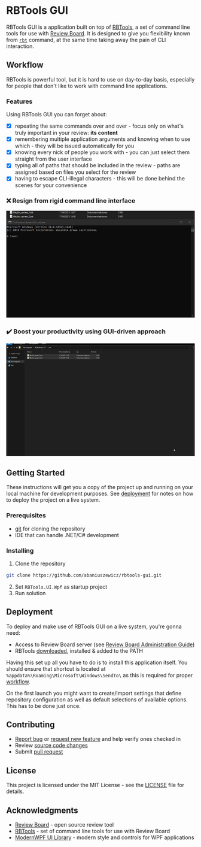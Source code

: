 # RBTools GUI

RBTools GUI is a application built on top of [RBTools](https://github.com/reviewboard/rbtools), a set of command line tools for use with [Review Board](https://github.com/reviewboard/reviewboard). It is designed to give you flexibility known from [`rbt`](https://www.reviewboard.org/docs/rbtools/2.0/#rbt-command) command, at the same time taking away the pain of CLI interaction.

## Workflow

RBTools is powerful tool, but it is hard to use on day-to-day basis, especially for people that don't like to work with command line applications. 

### Features 
Using RBTools GUI you can forget about:
- [x] repeating the same commands over and over - focus only on what's truly important in your review: **its content**
- [x] remembering multiple application arguments and knowing when to use which - they will be issued automatically for you
- [x] knowing every nick of people you work with - you can just select them straight from the user interface
- [x] typing all of paths that should be included in the review - paths are assigned based on files you select for the review
- [x] having to escape CLI-illegal characters - this will be done behind the scenes for your convenience

### :x: Resign from rigid command line interface

![rbt-cli-workflow](Assets/rbtools_cli.gif)

### :heavy_check_mark: Boost your productivity using GUI-driven approach

![rbtools-gui-workflow](Assets/review_board_gui.gif)



## Getting Started

These instructions will get you a copy of the project up and running on your local machine for development purposes. See [deployment](#Deployment) for notes on how to deploy the project on a live system.

### Prerequisites

* [git](https://git-scm.com/) for cloning the repository
* IDE that can handle .NET/C# development

### Installing

1. Clone the repository
```sh
git clone https://github.com/abaniuszewicz/rbtools-gui.git
```
2. Set `RBTools.UI.Wpf` as startup project
3. Run solution

## Deployment

To deploy and make use of RBTools GUI on a live system, you're gonna need:
* Access to Review Board server (see [Review Board Administration Guide](https://www.reviewboard.org/docs/manual/dev/admin/))
* RBTools [downloaded](https://www.reviewboard.org/downloads/rbtools/), installed & added to the PATH

Having this set up all you have to do is to install this application itself. You should ensure that shortcut is located at `%appdata%\Roaming\Microsoft\Windows\SendTo\` as this is required for proper [workflow](#Workflow).

On the first launch you might want to create/import settings that define repository configuration as well as default selections of available options. This has to be done just once.

## Contributing

* [Report bug](https://github.com/abaniuszewicz/rbtools-gui/issues) or [request new feature](https://github.com/abaniuszewicz/rbtools-gui/issues) and help verify ones checked in
* Review [source code changes](https://github.com/abaniuszewicz/rbtools-gui/pulls)
* Submit [pull request](https://github.com/microsoft/vscode/pulls)

## License

This project is licensed under the MIT License - see the [LICENSE](LICENSE) file for details.

## Acknowledgments

* [Review Board](https://github.com/reviewboard/reviewboard) - open source review tool
* [RBTools](https://github.com/reviewboard/rbtools) - set of command line tools for use with Review Board
* [ModernWPF UI Library](https://github.com/Kinnara/ModernWpf) - modern style and controls for WPF applications
